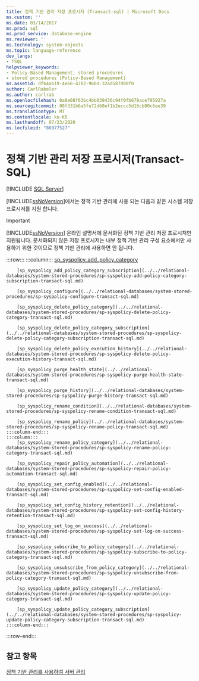 ```yaml
---
title: 정책 기반 관리 저장 프로시저 (Transact-sql) | Microsoft Docs
ms.custom: ''
ms.date: 03/14/2017
ms.prod: sql
ms.prod_service: database-engine
ms.reviewer: ''
ms.technology: system-objects
ms.topic: language-reference
dev_langs:
- TSQL
helpviewer_keywords:
- Policy-Based Management, stored procedures
- stored procedures [Policy-Based Management]
ms.assetid: df64ab19-4e66-4702-96bd-32ad587d00f0
author: CarlRabeler
ms.author: carlrab
ms.openlocfilehash: 0a8e08f63bc4bb039436c94f0fb678ace795927a
ms.sourcegitcommit: 08f331b6a5fe72d68ef1b2eccc5d16cb80c6ee39
ms.translationtype: MT
ms.contentlocale: ko-KR
ms.lasthandoff: 07/23/2020
ms.locfileid: "86977527"
---
```

# <a name="policy-based-management-stored-procedures-transact-sql"></a>정책 기반 관리 저장 프로시저(Transact-SQL)
[!INCLUDE [SQL Server](../../includes/applies-to-version/sqlserver.md)]

  [!INCLUDE[ssNoVersion](../../includes/ssnoversion-md.md)]에서는 정책 기반 관리에 사용 되는 다음과 같은 시스템 저장 프로시저를 지원 합니다.  
  
> [!IMPORTANT]  
>  [!INCLUDE[ssNoVersion](../../includes/ssnoversion-md.md)] 온라인 설명서에 문서화된 정책 기반 관리 저장 프로시저만 지원됩니다. 문서화되지 않은 저장 프로시저는 내부 정책 기반 관리 구성 요소에서만 사용하기 위한 것이므로 정책 기반 관리에 사용하면 안 됩니다.  

:::row:::
    :::column:::
        [sp_syspolicy_add_policy_category](../../relational-databases/system-stored-procedures/sp-syspolicy-add-policy-category-transact-sql.md)

        [sp_syspolicy_add_policy_category_subscription](../../relational-databases/system-stored-procedures/sp-syspolicy-add-policy-category-subscription-transact-sql.md)

        [sp_syspolicy_configure](../../relational-databases/system-stored-procedures/sp-syspolicy-configure-transact-sql.md)

        [sp_syspolicy_delete_policy_category](../../relational-databases/system-stored-procedures/sp-syspolicy-delete-policy-category-transact-sql.md)

        [sp_syspolicy_delete_policy_category_subscription](../../relational-databases/system-stored-procedures/sp-syspolicy-delete-policy-category-subscription-transact-sql.md)

        [sp_syspolicy_delete_policy_execution_history](../../relational-databases/system-stored-procedures/sp-syspolicy-delete-policy-execution-history-transact-sql.md)

        [sp_syspolicy_purge_health_state](../../relational-databases/system-stored-procedures/sp-syspolicy-purge-health-state-transact-sql.md)

        [sp_syspolicy_purge_history](../../relational-databases/system-stored-procedures/sp-syspolicy-purge-history-transact-sql.md)

        [sp_syspolicy_rename_condition](../../relational-databases/system-stored-procedures/sp-syspolicy-rename-condition-transact-sql.md)

        [sp_syspolicy_rename_policy](../../relational-databases/system-stored-procedures/sp-syspolicy-rename-policy-transact-sql.md)
    :::column-end:::
    :::column:::
        [sp_syspolicy_rename_policy_category](../../relational-databases/system-stored-procedures/sp-syspolicy-rename-policy-category-transact-sql.md)

        [sp_syspolicy_repair_policy_automation](../../relational-databases/system-stored-procedures/sp-syspolicy-repair-policy-automation-transact-sql.md)

        [sp_syspolicy_set_config_enabled](../../relational-databases/system-stored-procedures/sp-syspolicy-set-config-enabled-transact-sql.md)

        [sp_syspolicy_set_config_history_retention](../../relational-databases/system-stored-procedures/sp-syspolicy-set-config-history-retention-transact-sql.md)

        [sp_syspolicy_set_log_on_success](../../relational-databases/system-stored-procedures/sp-syspolicy-set-log-on-success-transact-sql.md)

        [sp_syspolicy_subscribe_to_policy_category](../../relational-databases/system-stored-procedures/sp-syspolicy-subscribe-to-policy-category-transact-sql.md)

        [sp_syspolicy_unsubscribe_from_policy_category](../../relational-databases/system-stored-procedures/sp-syspolicy-unsubscribe-from-policy-category-transact-sql.md)

        [sp_syspolicy_update_policy_category](../../relational-databases/system-stored-procedures/sp-syspolicy-update-policy-category-transact-sql.md)

        [sp_syspolicy_update_policy_category_subscription](../../relational-databases/system-stored-procedures/sp-syspolicy-update-policy-category-subscription-transact-sql.md)
    :::column-end:::
:::row-end:::

## <a name="see-also"></a>참고 항목  
 [정책 기반 관리를 사용하여 서버 관리](../../relational-databases/policy-based-management/administer-servers-by-using-policy-based-management.md)  
  
  
